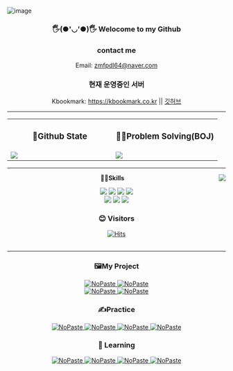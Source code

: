 <meta name="google-site-verification" content="P7P7DYL-OtpAUpWnhk_vn_BYleemkEKepbq-iUeUJq4" />

![image](https://user-images.githubusercontent.com/69797420/232721853-b1e3c4fe-a92b-4e90-91b3-165dfc851848.png)

<div align="center">
  
  ### 🖐️(●'◡'●)🖐️ Welocome to my Github
  
  ### contact me
  Email: zmfpdl64@naver.com

  ### 현재 운영중인 서버
  Kbookmark: https://kbookmark.co.kr   ||   [깃허브](https://github.com/zmfpdl64/BookMark?tab=readme-ov-file)
  

  ---
<table>
  <tr>
    <td width="50%" align="center">
      <h3> 📜Github State </h3>
    </td>
    <td width="50%" align="center">
      <h3> 👨‍🏫Problem Solving(BOJ)</h3>
    </td>
  </tr>
  <tr>
    <td>
      <img  src="https://github-readme-stats.vercel.app/api?username=zmfpdl64&show_icons=true&theme=shades-of-purple"/>
    </td>
    <td>
      <img  src="http://mazassumnida.wtf/api/v2/generate_badge?boj=zmfpdl64"/>
    </td>
  </tr>
</table>
 
  
---

  
  
<div align="left">
  
  <img align="right" src="https://github-readme-stats.vercel.app/api/top-langs/?username=zmfpdl64&theme=dracula&layout=compact&langs_count=10"/>
</div>
<div align="center">
  
  <b>🧑‍💻Skills </b>
  
  <img src="https://img.shields.io/badge/Java-green?style=flat-square&logo=Java&logoColor=black"/></a>
  <img src="https://img.shields.io/badge/SpringBoot-007396?style=flat-square&logo=SpringBoot&logoColor=black"/></a>
  <img src="https://img.shields.io/badge/GitHub-black?style=flat-square&logo=GitHub&logoColor=white"/></a>
  <img src="https://img.shields.io/badge/Python-3776AB?style=flat-square&logo=Python&logoColor=white"/></a><br>
<img src="https://img.shields.io/badge/React-61DAFB?style=flat-square&logo=React&logoColor=white"/></a> 
<img src="https://img.shields.io/badge/Docker-2496ED?style=flat-square&logo=Docker&logoColor=white"/></a> 
<img src="https://img.shields.io/badge/JavaScript-F7DF1E?style=flat-square&logo=JavaScript&logoColor=white"/></a>

  ### 😊 Visitors
  
  <a href="https://github.com/Ubinquitous">[![Hits](https://hits.seeyoufarm.com/api/count/incr/badge.svg?url=https%3A%2F%2Fgithub.com%2Fzmfpdl64%2Fhit-counter&count_bg=%23000000&title_bg=%23000000&icon=github.svg&icon_color=%23E7E7E7&title=Github&edge_flat=false)](https://hits.seeyoufarm.com)</a>
  <br>
  <br>
  
  </div>
  
   ---
   
   ### 🖼️My Project

[<picture><source media="(prefers-color-scheme: dark)" srcset="https://ghrs.vercel.app/api/pin/?username=zmfpdl64&repo=Han-Yip-Man-back&theme=github_dark"/>
<img alt="NoPaste" src="https://ghrs.vercel.app/api/pin/?username=zmfpdl64&repo=Han-Yip-Man-back">
</picture>](https://github.com/zmfpdl64/Han-Yip-Man-back)
[<picture><source media="(prefers-color-scheme: dark)" srcset="https://ghrs.vercel.app/api/pin/?username=zmfpdl64&repo=shopping-mall-back-end&theme=github_dark"/>
<img alt="NoPaste" src="https://ghrs.vercel.app/api/pin/?username=zmfpdl64&repo=shopping-mall-back-end">
</picture>](https://github.com/zmfpdl64/shopping-mall-back-end)  
[<picture><source media="(prefers-color-scheme: dark)" srcset="https://ghrs.vercel.app/api/pin/?username=zmfpdl64&repo=JAVA_SNS&theme=github_dark"/>
<img alt="NoPaste" src="https://ghrs.vercel.app/api/pin/?username=zmfpdl64&repo=JAVA_SNS">
</picture>](https://github.com/zmfpdl64/JAVA_SNS)
[<picture><source media="(prefers-color-scheme: dark)" srcset="https://ghrs.vercel.app/api/pin/?username=zmfpdl64&repo=StudyCafe-AWS&theme=github_dark"/>
<img alt="NoPaste" src="https://ghrs.vercel.app/api/pin/?username=zmfpdl64&repo=StudyCafe-AWS">
</picture>](https://github.com/zmfpdl64/StudyCafe-AWS)

### ✍️Practice

[<picture><source media="(prefers-color-scheme: dark)" srcset="https://ghrs.vercel.app/api/pin/?username=zmfpdl64&repo=crawlling&theme=github_dark"/>
<img alt="NoPaste" src="https://ghrs.vercel.app/api/pin/?username=zmfpdl64&repo=crawlling">
</picture>](https://github.com/zmfpdl64/crawlling)
[<picture><source media="(prefers-color-scheme: dark)" srcset="https://ghrs.vercel.app/api/pin/?username=zmfpdl64&repo=JpaORMStudy&theme=github_dark"/>
<img alt="NoPaste" src="https://ghrs.vercel.app/api/pin/?username=zmfpdl64&repo=JpaORMStudy">
</picture>](https://github.com/zmfpdl64/JpaORMStudy)
[<picture><source media="(prefers-color-scheme: dark)" srcset="https://ghrs.vercel.app/api/pin/?username=zmfpdl64&repo=Programers_code_test&theme=github_dark"/>
<img alt="NoPaste" src="https://ghrs.vercel.app/api/pin/?username=zmfpdl64&repo=Programers_code_test">
</picture>](https://github.com/zmfpdl64/Programers_code_test)
[<picture><source media="(prefers-color-scheme: dark)" srcset="https://ghrs.vercel.app/api/pin/?username=zmfpdl64&repo=SUPER&theme=github_dark"/>
<img alt="NoPaste" src="https://ghrs.vercel.app/api/pin/?username=zmfpdl64&repo=SUPER">
</picture>](https://github.com/zmfpdl64/SUPER)


### 📕 Learning

[<picture><source media="(prefers-color-scheme: dark)" srcset="https://ghrs.vercel.app/api/pin/?username=zmfpdl64&repo=mvc_base&theme=github_dark"/>
<img alt="NoPaste" src="https://ghrs.vercel.app/api/pin/?username=zmfpdl64&repo=mvc_base">
</picture>](https://github.com/zmfpdl64/mvc_base)
[<picture><source media="(prefers-color-scheme: dark)" srcset="https://ghrs.vercel.app/api/pin/?username=zmfpdl64&repo=LearningReact&theme=github_dark"/>
<img alt="NoPaste" src="https://ghrs.vercel.app/api/pin/?username=zmfpdl64&repo=LearningReact">
</picture>](https://github.com/zmfpdl64/LearningReact)
[<picture><source media="(prefers-color-scheme: dark)" srcset="https://ghrs.vercel.app/api/pin/?username=zmfpdl64&repo=fastcampus-project-board&theme=github_dark"/>
<img alt="NoPaste" src="https://ghrs.vercel.app/api/pin/?username=zmfpdl64&repo=fastcampus-project-board">
</picture>](https://github.com/zmfpdl64/fastcampus-project-board)
[<picture><source media="(prefers-color-scheme: dark)" srcset="https://ghrs.vercel.app/api/pin/?username=zmfpdl64&repo=django_woojin_web&theme=github_dark"/>
<img alt="NoPaste" src="https://ghrs.vercel.app/api/pin/?username=zmfpdl64&repo=django_woojin_web">
</picture>](https://github.com/zmfpdl64/django_woojin_web)
 
  </div>
